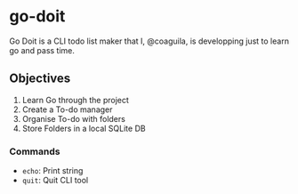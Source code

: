 # go-doit

Go Doit is a CLI todo list maker that I, @coaguila, is developping just to learn go and pass time.

## Objectives
1) Learn Go through the project
2) Create a To-do manager
3) Organise To-do with folders
4) Store Folders in a local SQLite DB

### Commands
- `echo`: Print string
- `quit`: Quit CLI tool